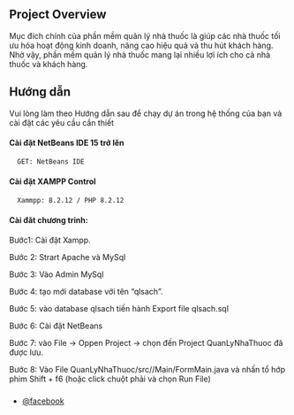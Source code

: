 ## Project Overview

Mục đích chính của phần mềm quản lý nhà thuốc là giúp các nhà thuốc tối ưu hóa hoạt động kinh doanh, nâng cao hiệu quả và thu hút khách hàng. Nhờ vậy, phần mềm quản lý nhà thuốc mang lại nhiều lợi ích cho cả nhà thuốc và khách hàng.

## Hướng dẫn

Vui lòng làm theo Hướng dẫn sau để chạy dự án trong hệ thống của bạn và cài đặt các yêu cầu cần thiết

#### Cài đặt NetBeans IDE 15 trở lên

```https://netbeans.apache.org/front/main/index.html
  GET: NetBeans IDE
```

#### Cài đặt XAMPP Control 

```https://netbeans.apache.org/front/main/index.html
  Xammpp: 8.2.12 / PHP 8.2.12
```

#### Cài đăt chương trinh: 

Bước1: Cài đặt Xampp. 

Bước 2: Strart Apache và MySql 

Bước 3: Vào Admin MySql 

Bước 4: tạo mới database với tên “qlsach”. 

Bước 5: vào database qlsach tiến hành Export file qlsach.sql 

Bước 6: Cài đặt NetBeans 

Bước 7: vào File -> Oppen Project -> chọn đến Project QuanLyNhaThuoc đã được lưu. 

Bước 8: Vào File QuanLyNhaThuoc/src//Main/FormMain.java và nhấn tổ hớp phim Shift + f6 (hoặc click chuột phải và chọn Run File) 




###
- [@facebook](https://www.facebook.com/profile.php?id=100013048007888)

